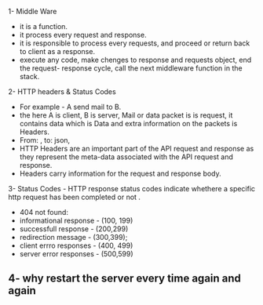 1- Middle Ware
- it is a function.
- it process every request and response.
- it is responsible to process every requests, and proceed or return back to client as a response.
- execute any code, make chenges to response and requests object, end the request- response cycle, call the next middleware function in the stack.

2- HTTP headers & Status Codes
- For example - A send mail to B.
- the here A is client, B is server, Mail or data packet is is request, it contains data which is Data and extra information on the packets is Headers.
- From: , to: json,
- HTTP Headers are an important part of the API request and response as they represent the meta-data associated with the API request and response. 
- Headers carry information for the request and response body.

3- Status Codes - HTTP response status codes indicate whethere a specific http request has been completed or not .
- 404 not found: 
- informational response - (100, 199)
- successfull response - (200,299)
- redirection message - (300,399);
- client errro responses - (400, 499)
- server error responses - (500,599)

4- why restart the server every time again and again
- 
